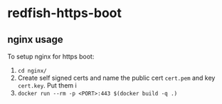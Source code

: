 # redfish-https-boot

## nginx usage
To setup nginx for https boot:
1. `cd nginx/`
1. Create self signed certs and name the public cert `cert.pem` and key `cert.key`. Put them i
1. `docker run --rm -p <PORT>:443 $(docker build -q .)`